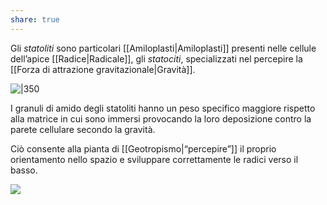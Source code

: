 ```yaml
---
share: true
---
```

Gli *statoliti* sono particolari [[Amiloplasti|Amiloplasti]] presenti nelle cellule dell’apice [[Radice|Radicale]], gli *statociti*, specializzati nel percepire la [[Forza di attrazione gravitazionale|Gravità]].

![|350](c4dea1de2b39b3b7ef69c7aefeddb38d_MD5%201.png)

I granuli di amido degli statoliti hanno un peso specifico maggiore rispetto alla matrice in cui sono immersi provocando la loro deposizione contro la parete cellulare secondo la gravità.

Ciò consente alla pianta di [[Geotropismo|“percepire”]] il proprio orientamento nello spazio e sviluppare correttamente le radici verso il basso.

![](6523e7402d2c151417fbfa44bd6cfd99_MD5%201.png)